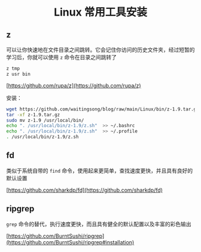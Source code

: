 # <center> Linux 常用工具安装 </center>


## z 

可以让你快速地在文件目录之间跳转。它会记住你访问的历史文件夹，经过短暂的学习后，你就可以使用 `z` 命令在目录之间跳转了

```sh
z tmp
z usr bin
```

[https://github.com/rupa/z](https://github.com/rupa/z)

安装：
```sh
wget https://github.com/waitingsong/blog/raw/main/Linux/bin/z-1.9.tar.gz
tar -xf z-1.9.tar.gz
sudo mv z-1.9 /usr/local/bin/
echo ". /usr/local/bin/z-1.9/z.sh"  >> ~/.bashrc
echo ". /usr/local/bin/z-1.9/z.sh"  >> ~/.profile
. /usr/local/bin/z-1.9/z.sh
```


## fd

类似于系统自带的 `find` 命令，使用起来更简单，查找速度更快，并且具有良好的默认设置

[https://github.com/sharkdp/fd](https://github.com/sharkdp/fd)


## ripgrep

`grep` 命令的替代，执行速度更快，而且具有健全的默认配置以及丰富的彩色输出

[https://github.com/BurntSushi/ripgrep](https://github.com/BurntSushi/ripgrep#installation)

